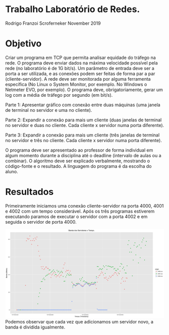Trabalho Laboratório de Redes.
================
Rodrigo Franzoi Scroferneker
November 2019

Objetivo
========

Criar um programa em TCP que permita analisar equidade do tráfego na rede. O programa deve enviar dados na máxima velocidade possível pela rede (no laboratório é de 1G bit/s). Um parâmetro de entrada deve ser a porta a ser utilizada, e as conexões podem ser feitas de forma par a par (cliente-servidor). A rede deve ser monitorada por alguma ferramenta específica (No Linux o System Monitor, por exemplo. No Windows o Netmeter EVO, por exemplo). O programa deve, obrigatoriamente, gerar um log com a média de tráfego por segundo (em bit/s).

Parte 1: Apresentar gráfico com conexão entre duas máquinas (uma janela de terminal no servidor e uma no cliente).

Parte 2: Expandir a conexão para mais um cliente (duas janelas de terminal no servidor e duas no cliente. Cada cliente x servidor numa porta diferente).

Parte 3: Expandir a conexão para mais um cliente (três janelas de terminal no servidor e três no cliente. Cada cliente x servidor numa porta diferente).

O programa deve ser apresentado ao professor de forma individual em algum momento durante a disciplina até o deadline (intervalo de aulas ou a combinar). O algoritmo deve ser explicado verbalmente, mostrando o código-fonte e o resultado. A linguagem do programa é da escolha do aluno.

Resultados
==========

Primeiramente iniciamos uma conexão cliente-servidor na porta 4000, 4001 e 4002 com um tempo considerável. Após os três programas estiverem executando paramos de executar o servidor com a porta 4002 e em seguida o servidor de porta 4000.

![Banda x Tempo.](./server.png) Podemos observar que cada vez que adicionamos um servidor novo, a banda é dividida igualmente.
